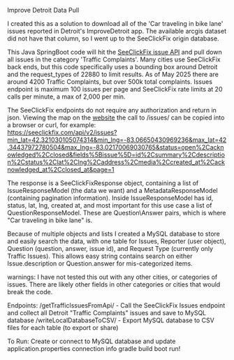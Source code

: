 Improve Detroit Data Pull

I created this as a solution to download all of the 'Car traveling in bike lane' issues reported in Detroit's ImproveDetroit app. The available arcgis dataset did not have that column, so I went up to the SeeClickFix origin database.

This Java SpringBoot code will hit the [SeeClickFix issue API](https://dev.seeclickfix.com/v2/issues/) and pull down all issues in the category 'Traffic Complaints'. Many cities use SeeClickFix back ends, but this code specifically uses a bounding box around Detroit and the request_types of 22880 to limit results. As of May 2025 there are around 4200 Traffic Complaints, but over 500k total complaints. Issues endpoint is maximum 100 issues per page and SeeClickFix rate limits at 20 calls per minute, a max of 2,000 per min.

The SeeClickFix endpoints do not require any authorization and return in json. Viewing the map on the [website](https://detroitmi.gov/webapp/improve-detroit-report-issue-online) the call to /issues/ can be copied into a browser or curl, for example:  
https://seeclickfix.com/api/v2/issues?min_lat=42.321030105074314&min_lng=-83.06650430969236&max_lat=42.34437972780504&max_lng=-83.02170069030765&status=open%2Cacknowledged%2Cclosed&fields%5Bissue%5D=id%2Csummary%2Cdescription%2Cstatus%2Clat%2Clng%2Caddress%2Cmedia%2Ccreated_at%2Cacknowledged_at%2Cclosed_at&page=1

The response is a SeeClickFixResponse object, containing a list of IssueResponseModel (the data we want) and a MetadataResponseModel (containing pagination information). Inside IssueResponseModel has id, status, lat, lng, created at, and most important for this use case a list of QuestionResponseModel. These are Question\Answer pairs, which is where "Car traveling in bike lane" is.

Because of multiple objects and lists I created a MySQL database to store and easily search the data, with one table for Issues, Reporter (user object), Question (question, answer, issue id), and Request Type (currently only Traffic Issues). This allows easy string contains search on either Issue.description or Question.answer for mis-categorized items.


warnings: I have not tested this out with any other cities, or categories of issues. There are likely other fields in other categories or cities that would break the code.

Endpoints:
/getTrafficIssuesFromApi/ - Call the SeeClickFix Issues endpoint and collect all Detroit "Traffic Complaints" issues and save to MySQL database
/writeLocalDatabaseToCSV/ - Export MySQL database to CSV files for each table (to export or share)

To Run:
Create or connect to MySQL database and update application.properties connection info
gradle build
boot run!

